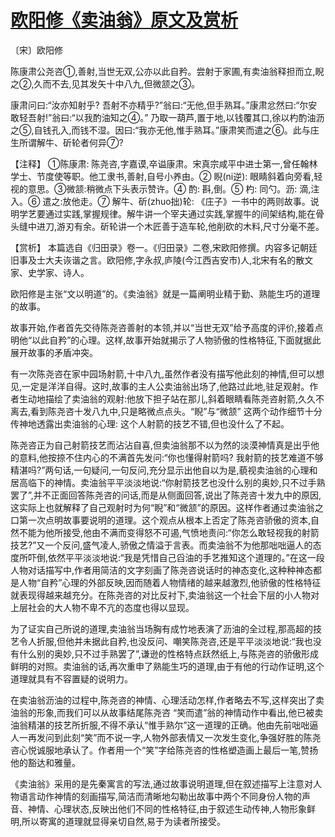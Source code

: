 # [欧阳修《卖油翁》原文及赏析](https://www.vrrw.net/wx/14971.html)

〔宋〕欧阳修

陈康肃公尧咨①,善射,当世无双,公亦以此自矜。尝射于家圃,有卖油翁释担而立,睨之②,久而不去,见其发矢十中八九,但微颔之③。

康肃问曰:“汝亦知射乎? 吾射不亦精乎?”翁曰:“无他,但手熟耳。”康肃忿然曰:“尔安敢轻吾射!”翁曰:“以我酌油知之④。” 乃取一葫芦,置于地,以钱覆其口,徐以杓酌油沥之⑤,自钱孔入,而钱不湿。因曰:“我亦无他,惟手熟耳。”康肃笑而遣之⑥。此与庄生所谓解牛、斫轮者何异⑦?

【注释】 ①陈康肃: 陈尧咨,字嘉谟,卒谥康肃。宋真宗咸平中进士第一,曾任翰林学士、节度使等职。他工隶书,善射,自号小养由。② 睨(ni逆): 眼睛斜着向旁看,轻视的意思。③微颔:稍微点下头表示赞许。④ 酌: 斟,倒。⑤ 杓: 同勺。沥: 滴,注入。⑥ 遣之:放他走。⑦ 解牛、斫(zhuo拙)轮: 《庄子》一书中的两则故事。说明学艺要通过实践,掌握规律。解牛讲一个宰夫通过实践,掌握牛的间架结构,能在骨头缝中进刀,游刃有余。斫轮讲一个木匠善于造车轮,他削砍的木料,尺寸分毫不差。



【赏析】 本篇选自《归田录》卷一。《归田录》二卷,宋欧阳修撰。内容多记朝廷旧事及士大夫诙谐之言。欧阳修,字永叔,庐陵(今江西吉安市)人,北宋有名的散文家、史学家、诗人。

欧阳修是主张“文以明道”的。《卖油翁》就是一篇阐明业精于勤、熟能生巧的道理的故事。

故事开始,作者首先交待陈尧咨善射的本领,并以“当世无双”给予高度的评价,接着点明他“以此自矜”的心理。这样,故事开始就揭示了人物骄傲的性格特征,下面就据此展开故事的矛盾冲突。

有一次陈尧咨在家中园场射箭,十中八九,虽然作者没有描写他此刻的神情,但可以想见,一定是洋洋自得。这时,故事的主人公卖油翁出场了,他路过此地,驻足观射。作者生动地描绘了卖油翁的观射:他放下担子站在那儿,斜着眼睛看陈尧咨射箭,久久不离去,看到陈尧咨十发八九中,只是略微点点头。“睨”与“微颔” 这两个动作细节十分传神地透露出卖油翁的心理: 这个人射箭的技艺不错,但也没什么了不起。

陈尧咨正为自己射箭技艺而沾沾自喜,但卖油翁那不以为然的淡漠神情真是出乎他的意料,他按捺不住内心的不满首先发问:“你也懂得射箭吗? 我射箭的技艺难道不够精湛吗?”两句话,一句疑问,一句反问,充分显示出他自以为是,藐视卖油翁的心理和居高临下的神情。卖油翁平平淡淡地说:“你射箭技艺也没什么别的奥妙,只不过手熟罢了”,并不正面回答陈尧咨的问话,而是从侧面回答,说出了陈尧咨十发九中的原因,这实际上也就解释了自己观射时为何“睨”和“微颔”的原因。这样作者通过卖油翁之口第一次点明故事要说明的道理。这个观点从根本上否定了陈尧咨骄傲的资本,自然不能为他所接受,他由不满而变得怒不可遏,气愤地责问:“你怎么敢轻视我的射箭技艺?”又一个反问,盛气凌人,骄傲之情溢于言表。而卖油翁不为他那咄咄逼人的态度所吓倒,依然平平淡淡地说:“我是凭惜自己舀油的手艺推知这个道理的。”在这一段人物对话描写中,作者用简洁的文字刻画了陈尧咨说话时的神态变化,这种种神态都是人物“自矜”心理的外部反映,因而随着人物情绪的越来越激烈,他骄傲的性格特征就表现得越来越充分。在陈尧咨的对比反衬下,卖油翁这一个社会下层的小人物对上层社会的大人物不卑不亢的态度也得以显现。

为了证实自己所说的道理,卖油翁当场胸有成竹地表演了沥油的全过程,那高超的技艺令人折服,但他并未据此自矜,也没反问、嘲笑陈尧咨,还是平平淡淡地说:“我也没有什么别的奥妙,只不过手熟罢了”,谦逊的性格特点跃然纸上,与陈尧咨的骄傲形成鲜明的对照。卖油翁的话,再次重申了熟能生巧的道理,由于有他的行动作证明,这个道理就具有不容置疑的说明力。

在卖油翁沥油的过程中,陈尧咨的神情、心理活动怎样,作者略去不写,这样突出了卖油翁的形象,而我们可以从故事结尾陈尧咨 “笑而遣”翁的神情动作中看出,他已被卖油翁精湛的技艺所折服,不得不承认“惟手熟尔”这一道理的正确。他由先前咄咄逼人一再发问到此刻“笑”而不说一字,人物外部表情又一次发生变化,争强好胜的陈尧咨心悦诚服地承认了。作者用一个“笑”字给陈尧咨的性格塑造画上最后一笔,赞扬他的豁达和雅量。

《卖油翁》采用的是先秦寓言的写法,通过故事说明道理,但在叙述描写上注意对人物语言动作神情的刻画描写,简洁而清晰地勾勒出故事中两个不同身份人物的声音、神情、心理状态,反映出他们不同的性格特征,由于叙述生动传神,人物形象鲜明,所以寄寓的道理就显得亲切自然,易于为读者所接受。

